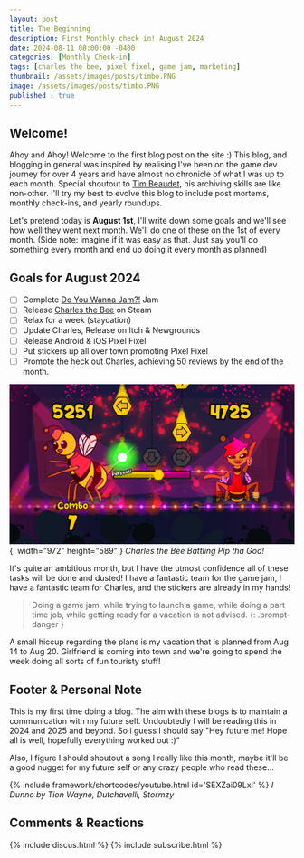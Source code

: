 ```yaml
---
layout: post
title: The Beginning
description: First Monthly check in! August 2024
date: 2024-08-11 08:00:00 -0400
categories: [Monthly Check-in]
tags: [charles the bee, pixel fixel, game jam, marketing]
thumbnail: /assets/images/posts/timbo.PNG
image: /assets/images/posts/timbo.PNG
published : true
---
```


## Welcome!

Ahoy and Ahoy! Welcome to the first blog post on the site :) This blog, and blogging in general was inspired by realising I've been on the game dev journey for over 4 years and have almost no chronicle of what I was up to each month. Special shoutout to [Tim Beaudet](https://www.timbeaudet.com), his archiving skills are like non-other. I'll try my best to evolve this blog to include post mortems, monthly check-ins, and yearly roundups. 

Let's pretend today is **August 1st**, I'll write down some goals and we'll see how well they went next month. We'll do one of these on the 1st of every month. (Side note: imagine if it was easy as that. Just say you'll do something every month and end up doing it every month as planned)

## Goals for August 2024
  - [ ] Complete [Do You Wanna Jam?!](https://itch.io/jam/do-you-wanna-jam-2024) Jam
  - [ ] Release [Charles the Bee](https://store.steampowered.com/app/2485090/Charles_the_Bee/) on Steam
  - [ ] Relax for a week (staycation)
  - [ ] Update Charles, Release on Itch & Newgrounds
  - [ ] Release Android & iOS Pixel Fixel
  - [ ] Put stickers up all over town promoting Pixel Fixel
  - [ ] Promote the heck out Charles, achieving 50 reviews by the end of the month.
 
![Charles the Bee Screenshot](/assets/images/posts/charlesscreenshot.jpg){: width="972" height="589" }
_Charles the Bee Battling Pip tha God!_

It's quite an ambitious month, but I have the utmost confidence all of these tasks will be done and dusted! I have a fantastic team for the game jam, I have a fantastic team for Charles, and the stickers are already in my hands!



> Doing a game jam, while trying to launch a game, while doing a part time job, while getting ready for a vacation is not advised.
{: .prompt-danger } 

A small hiccup regarding the plans is my vacation that is planned from Aug 14 to Aug 20. Girlfriend is coming into town and we're going to spend the week doing all sorts of fun touristy stuff!



## Footer & Personal Note

This is my first time doing a blog. The aim with these blogs is to maintain a communication with my future self. Undoubtedly I will be reading this in 2024 and 2025 and beyond. So i guess I should say "Hey future me! Hope all is well, hopefully everything worked out :)" 

Also, I figure I should shoutout a song I really like this month, maybe it'll be a good nugget for my future self or any crazy people who read these...

{% include framework/shortcodes/youtube.html id='SEXZai09LxI' %}
_I Dunno by Tion Wayne, Dutchavelli, Stormzy_

## Comments & Reactions

{% include discus.html %}
{% include subscribe.html %}